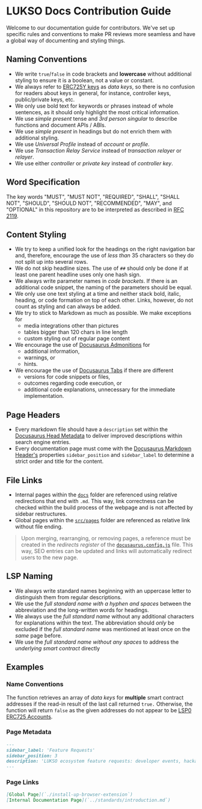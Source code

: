 # LUKSO Docs Contribution Guide

Welcome to our documentation guide for contributors. We've set up specific rules and conventions to make PR reviews more seamless and have a global way of documenting and styling things.

## Naming Conventions

- We write `true`/`false` in code brackets and **lowercase** without additional styling to ensure it is a boolean, not a value or constant.
- We always refer to [ERC725Y keys]() as _data keys_, so there is no confusion for readers about keys in general, for instance, controller keys, public/private keys, etc.
- We only use bold text for keywords or phrases instead of whole sentences, as it should only highlight the most critical information.
- We use _simple present_ tense and _3rd person singular_ to describe functions and document APIs / ABIs.
- We use _simple present_ in headings but do not enrich them with additional styling.
- We use _Universal Profile_ instead of _account_ or _profile_.
- We use _Transaction Relay Service_ instead of _transaction relayer_ or _relayer_.
- We use either _controller_ or _private key_ instead of _controller key_.

## Word Specification

The key words "MUST", "MUST NOT", "REQUIRED", "SHALL", "SHALL NOT", "SHOULD", "SHOULD NOT", "RECOMMENDED", "MAY", and "OPTIONAL" in this repository are to be interpreted as described in [RFC 2119](https://www.rfc-editor.org/rfc/rfc2119).

## Content Styling

- We try to keep a unified look for the headings on the right navigation bar and, therefore, encourage the use of _less than_ 35 characters so they do not split up into several rows.
- We do not skip headline sizes. The use of `##` should only be done if at least one parent headline uses only one hash sign.
- We always write parameter names in _code brackets_. If there is an additional code snippet, the naming of the parameters should be equal.
- We only use one text styling at a time and neither stack bold, italic, heading, or code formation on top of each other. Links, however, do not count as styling and can always be added.
- We try to stick to Markdown as much as possible. We make exceptions for
  - media integrations other than pictures
  - tables bigger than 120 chars in line length
  - custom styling out of regular page content
- We encourage the use of [Docusaurus Admonitions](https://docusaurus.io/docs/markdown-features/admonitions) for
  - additional information,
  - warnings, or
  - hints.
- We encourage the use of [Docusaurus Tabs](https://docusaurus.io/docs/markdown-features/tabs) if there are different
  - versions for code snippets or files,
  - outcomes regarding code execution, or
  - additional code explanations, unnecessary for the immediate implementation.

## Page Headers

- Every markdown file should have a `description` set within the [Docusaurus Head Metadata](https://docusaurus.io/docs/markdown-features/head-metadata) to deliver improved descriptions within search engine entries.
- Every documentation page must come with the [Docusaurus Markdown Header's](https://v1.docusaurus.io/docs/en/doc-markdown#markdown-headers) properties `sidebar_position` and `sidebar_label` to determine a strict order and title for the content.

## File Links

- Internal pages within the [`docs`](./docs/) folder are referenced using relative redirections that end with `.md`. This way, link correctness can be checked within the build process of the webpage and is not affected by sidebar restructures.
- Global pages within the [`src/pages`](./src/pages/) folder are referenced as relative link without file ending.

> Upon merging, rearranging, or removing pages, a reference must be created in the _redirects register_ of the [`docusaurus.config.js`](./docusaurus.config.js) file. This way, SEO entries can be updated and links will automatically redirect users to the new page.

## LSP Naming

- We always write standard names beginning with an uppercase letter to distinguish them from regular descriptions.
- We use the _full standard name with a hyphen and spaces_ between the abbreviation and the long-written words for headings.
- We always use the _full standard name_ without any additional characters for explanations within the text. The abbreviation should _only_ be excluded if the _full standard name_ was mentioned at least once on the _same_ page before.
- We use the _full standard name without any spaces_ to address the _underlying smart contract_ directly

## Examples

### Name Conventions

The function retrieves an array of _data keys_ for **multiple** smart contract addresses if the read-in result of the last call returned `true.` Otherwise, the function will return `false` as the given addresses do not appear to be [LSP0 ERC725 Accounts](./docs/standards/accounts/lsp0-erc725account.md).

### Page Metadata

```markdown
---
sidebar_label: 'Feature Requests'
sidebar_position: 3
description: 'LUKSO ecosystem feature requests: developer events, hackathons, grants.'
---
```

### Page Links

```markdown
[Global Page](`./install-up-browser-extension`)
[Internal Documentation Page](`../standards/introduction.md`)
```
